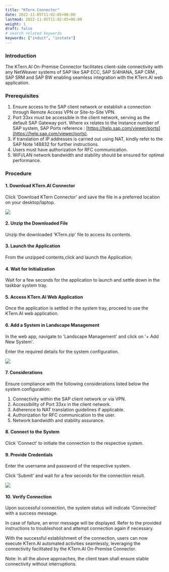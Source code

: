 ```yaml
---
title: "KTern Connector"
date: 2022-11-05T11:02:05+06:00
lastmod: 2022-11-05T11:02:05+06:00
weight: 1
draft: false
# search related keywords
keywords: ["induct", "instate"]
---
```



### Introduction

The KTern.AI On-Premise Connector facilitates client-side connectivity with any NetWeaver systems of SAP like SAP ECC, SAP S/4HANA, SAP CRM , SAP SRM and SAP BW enabling seamless integration with the KTern.AI web application. 

### Prerequisites

1. Ensure access to the SAP client network or establish a connection through Remote Access VPN or Site-to-Site VPN.
2. Port 33xx must be accessible in the client network, serving as the default SAP Gateway port.
Where xx relates to the Instance number of SAP system, SAP Ports reference : [https://help.sap.com/viewer/ports](https://help.sap.com/viewer/ports).
3. If translation of IP addresses is carried out using NAT, kindly refer to the SAP Note 148832​ for further instructions.
4. Users must have authorization for RFC communication.
5. WiFi/LAN network bandwidth and stability should be ensured for optimal performance.

### Procedure

#### 1. Download KTern.AI Connector
Click 'Download KTern Connector' and save the file in a preferred location on your desktop/laptop.

![](https://storage.googleapis.com/ktern-public-files/product-documentation/Digital%20Maps/Connector_1.png)

#### 2. Unzip the Downloaded File
Unzip the downloaded 'KTern.zip' file to access its contents.

#### 3. Launch the Application
From the unzipped contents,click and launch the Application.

#### 4. Wait for Initialization
Wait for a few seconds for the application to launch and settle down in the taskbar system tray.

#### 5. Access KTern.AI Web Application
Once the application is settled in the system tray, proceed to use the KTern.AI web application.

#### 6. Add a System in Landscape Management
In the web app, navigate to 'Landscape Management' and click on '+ Add New System'.

Enter the required details for the system configuration.

![](https://storage.googleapis.com/ktern-public-files/product-documentation/Digital%20Maps/Connector_2.png)

#### 7. Considerations
Ensure compliance with the following considerations listed below the system configuration:

1. Connectivity within the SAP client network or via VPN.
2. Accessibility of Port 33xx in the client network.
3. Adherence to NAT translation guidelines if applicable.
4. Authorization for RFC communication to the user.
5. Network bandwidth and stability assurance.

#### 8. Connect to the System
Click 'Connect' to initiate the connection to the respective system.

#### 9. Provide Credentials
Enter the username and password of the respective system.

Click 'Submit' and wait for a few seconds for the connection result.

![](https://storage.googleapis.com/ktern-public-files/product-documentation/Digital%20Maps/Connector_3.png)

#### 10. Verify Connection
Upon successful connection, the system status will indicate 'Connected' with a success message.

In case of failure, an error message will be displayed. Refer to the provided instructions to troubleshoot and attempt connection again if necessary.

With the successful establishment of the connection, users can now execute KTern.AI automated activities seamlessly, leveraging the connectivity facilitated by the KTern.AI On-Premise Connector.


Note: In all the above approaches, the client team shall ensure stable connectivity without interruptions.